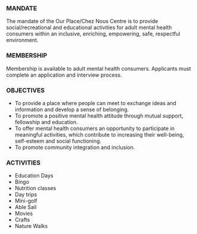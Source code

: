 ### MANDATE
The mandate of the Our Place/Chez Nous Centre is to provide social/recreational and educational activities for adult mental health consumers within an inclusive, enriching, empowering, safe, respectful environment.

### MEMBERSHIP
Membership is available to adult mental health consumers. Applicants must complete an application and interview process.

### OBJECTIVES
- To provide a place where people can meet to exchange ideas and information and develop a sense of belonging.
- To promote a positive mental health attitude through mutual support, fellowship and education.
- To offer mental health consumers an opportunity to participate in meaningful activities, which contribute to increasing their well-being, self-esteem and social functioning.
- To promote community integration and inclusion.

### ACTIVITIES
- Education Days
- Bingo
- Nutrition classes
- Day trips
- Mini-golf
- Able Sail
- Movies
- Crafts
- Nature Walks
